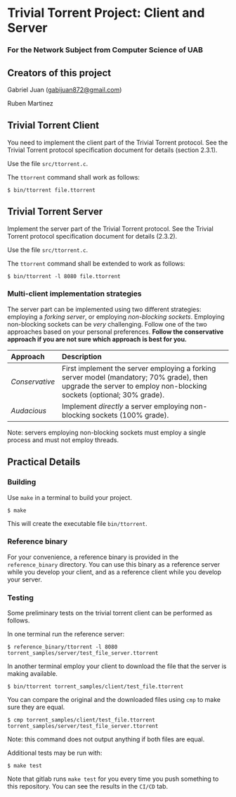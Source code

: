 # Trivial Torrent Project: Client and Server
### For the Network Subject from Computer Science of UAB

## Creators of this project

Gabriel Juan (gabijuan872@gmail.com)

Ruben Martinez


## Trivial Torrent Client

You need to implement the client part of the Trivial Torrent protocol. See the Trivial Torrent protocol specification document for details (section 2.3.1).

Use the file `src/ttorrent.c`.

The `ttorrent` command shall work as follows:

~~~{.diff}
$ bin/ttorrent file.ttorrent
~~~

## Trivial Torrent Server

Implement the server part of the Trivial Torrent protocol. See the Trivial Torrent protocol specification document for details (2.3.2).

Use the file `src/ttorrent.c`.

The `ttorrent` command shall be extended to work as follows:

~~~{.diff}
$ bin/ttorrent -l 8080 file.ttorrent
~~~

### Multi-client implementation strategies

The server part can be implemented using two different strategies: employing a *forking server*, or employing *non-blocking sockets*.
Employing non-blocking sockets can be *very* challenging. Follow one of the two approaches based on your personal preferences.
**Follow the conservative approach if you are not sure which approach is best for you.**

| Approach       | Description                                                                      |
| :-             | :------------                                                                    |
| *Conservative* | First implement the server employing a forking server model (mandatory; 70% grade), then upgrade the server to employ non-blocking sockets (optional; 30% grade). |
| *Audacious*    | Implement *directly* a server employing non-blocking sockets (100% grade).       |

Note: servers employing non-blocking sockets must employ a single process and must not employ threads.

## Practical Details

### Building

Use `make` in a terminal to build your project.

~~~{.bash}
$ make
~~~

This will create the executable file `bin/ttorrent`.

### Reference binary

For your convenience, a reference binary is provided in the `reference_binary` directory. You can use this binary as a reference server while you develop your client,
and as a reference client while you develop your server.

### Testing

Some preliminary tests on the trivial torrent client can be performed as follows.

In one terminal run the reference server:

~~~{.bash}
$ reference_binary/ttorrent -l 8080 torrent_samples/server/test_file_server.ttorrent
~~~

In another terminal employ your client to download the file that the server is making available.

~~~{.bash}
$ bin/ttorrent torrent_samples/client/test_file.ttorrent
~~~

You can compare the original and the downloaded files using `cmp` to make sure they are equal.

~~~{.bash}
$ cmp torrent_samples/client/test_file.ttorrent torrent_samples/server/test_file_server.ttorrent
~~~

Note: this command does not output anything if both files are equal.

Additional tests may be run with:

~~~{.bash}
$ make test
~~~

Note that gitlab runs `make test` for you every time you push something to this repository. You can see the results in the `CI/CD` tab.


